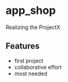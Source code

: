 # app_shop

Realizing the ProjectX

## Features

- first project
- collaborative effort
- most needed

